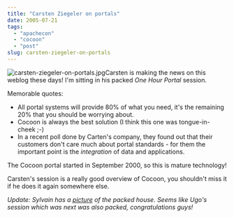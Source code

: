 ```yaml
---
title: "Carsten Ziegeler on portals"
date: 2005-07-21
tags: 
  - "apachecon"
  - "cocoon"
  - "post"
slug: carsten-ziegeler-on-portals
---
```


![carsten-ziegeler-on-portals.jpg](/assets/images/movable-type-blog-archives/carsten-ziegeler-on-portals.jpg)Carsten is making the news on this weblog these days! I'm sitting in his packed _One Hour Portal_ session.

Memorable quotes:

- All portal systems will provide 80% of what you need, it's the remaining 20% that you should be worrying about.
- Cocoon is always the best solution (I think this one was tongue-in-cheek ;-)
- In a recent poll done by Carten's company, they found out that their customers don't care much about portal standards - for them the important point is the _integration_ of data and applications.

The Cocoon portal started in September 2000, so this is mature technology!

Carsten's session is a really good overview of Cocoon, you shouldn't miss it if he does it again somewhere else.

_Update: Sylvain has a [picture](http://www.flickr.com/photos/66426592@N00/27521532/) of the packed house. Seems like Ugo's session which was next was also packed, congratulations guys!_
